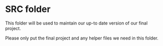 # SRC folder

This folder will be used to maintain our up-to date version of our final project.

Please only put the final project and any helper files we need in this folder.
